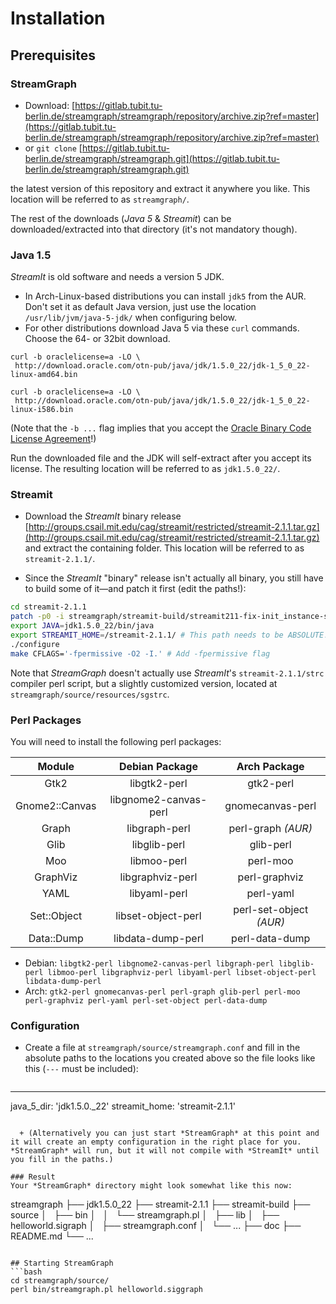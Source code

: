 # Installation

## Prerequisites

### StreamGraph
* Download: [https://gitlab.tubit.tu-berlin.de/streamgraph/streamgraph/repository/archive.zip?ref=master](https://gitlab.tubit.tu-berlin.de/streamgraph/streamgraph/repository/archive.zip?ref=master)
* or `git clone` [https://gitlab.tubit.tu-berlin.de/streamgraph/streamgraph.git](https://gitlab.tubit.tu-berlin.de/streamgraph/streamgraph.git)

the latest version of this repository and extract it anywhere you like. This location will be referred to as `streamgraph/`.

The rest of the downloads (*Java 5* & *Streamit*) can be downloaded/extracted into that directory (it's not mandatory though).


### Java 1.5
*StreamIt* is old software and needs a version 5 JDK.

* In Arch-Linux-based distributions you can install `jdk5` from the AUR. Don't set it as default Java version, just use the location `/usr/lib/jvm/java-5-jdk/` when configuring below.
* For other distributions download Java 5 via these `curl` commands. Choose the 64- or 32bit download.

```
curl -b oraclelicense=a -LO \
 http://download.oracle.com/otn-pub/java/jdk/1.5.0_22/jdk-1_5_0_22-linux-amd64.bin

curl -b oraclelicense=a -LO \
 http://download.oracle.com/otn-pub/java/jdk/1.5.0_22/jdk-1_5_0_22-linux-i586.bin
```
(Note that the `-b ...` flag implies that you accept the [Oracle Binary Code License Agreement](http://www.oracle.com/technetwork/java/javase/downloads/java-se-archive-license-1382604.html)!)

Run the downloaded file and the JDK will self-extract after you accept its license. The resulting location will be referred to as `jdk1.5.0_22/`.

### Streamit
* Download the *StreamIt* binary release
  [http://groups.csail.mit.edu/cag/streamit/restricted/streamit-2.1.1.tar.gz](http://groups.csail.mit.edu/cag/streamit/restricted/streamit-2.1.1.tar.gz)
  and extract the containing folder. This location will be referred to as `streamit-2.1.1/`.

* Since the *StreamIt* "binary" release isn't actually all binary, you still have to build some of it—and patch it first (edit the paths!):
```bash
cd streamit-2.1.1
patch -p0 -i streamgraph/streamit-build/streamit211-fix-init_instance-save_state.patch
export JAVA=jdk1.5.0_22/bin/java
export STREAMIT_HOME=/streamit-2.1.1/ # This path needs to be ABSOLUTE!
./configure
make CFLAGS='-fpermissive -O2 -I.' # Add -fpermissive flag
```

Note that *StreamGraph* doesn't actually use *StreamIt*'s `streamit-2.1.1/strc` compiler perl script, but a slightly customized version, located at `streamgraph/source/resources/sgstrc`.

### Perl Packages
You will need to install the following perl packages:

| Module         | Debian Package        | Arch Package            |
| :------------: | :-------------------: | :---------------------: |
| Gtk2           | libgtk2-perl          | gtk2-perl               |
| Gnome2::Canvas | libgnome2-canvas-perl | gnomecanvas-perl        |
| Graph          | libgraph-perl         | perl-graph *(AUR)*      |
| Glib           | libglib-perl          | glib-perl               |
| Moo            | libmoo-perl           | perl-moo                |
| GraphViz       | libgraphviz-perl      | perl-graphviz           |
| YAML           | libyaml-perl          | perl-yaml               |
| Set::Object    | libset-object-perl    | perl-set-object *(AUR)* |
| Data::Dump     | libdata-dump-perl     | perl-data-dump          |

* Debian: `libgtk2-perl libgnome2-canvas-perl libgraph-perl libglib-perl libmoo-perl libgraphviz-perl libyaml-perl libset-object-perl libdata-dump-perl`
* Arch: `gtk2-perl gnomecanvas-perl perl-graph glib-perl perl-moo perl-graphviz perl-yaml perl-set-object perl-data-dump`

### Configuration
* Create a file at `streamgraph/source/streamgraph.conf` and fill in the absolute paths to the locations you created above so the file looks like this (`---` must be included):
  ```yaml
---
java_5_dir: 'jdk1.5.0._22'
streamit_home: 'streamit-2.1.1'
```

  + (Alternatively you can just start *StreamGraph* at this point and it will create an empty configuration in the right place for you. *StreamGraph* will run, but it will not compile with *StreamIt* until you fill in the paths.)

### Result
Your *StreamGraph* directory might look somewhat like this now:
```
streamgraph
├── jdk1.5.0_22
├── streamit-2.1.1
├── streamit-build
├── source
│   ├── bin
│   │   └── streamgraph.pl
│   ├── lib
│   ├── helloworld.sigraph
│   ├── streamgraph.conf
│   └── ...
├── doc
├── README.md
└── ...
```

## Starting StreamGraph
```bash
cd streamgraph/source/
perl bin/streamgraph.pl helloworld.siggraph
```
